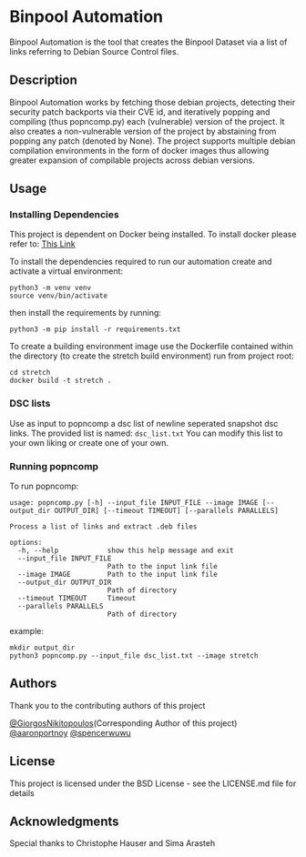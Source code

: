 # Binpool Automation 

Binpool Automation is the tool that creates the Binpool Dataset via a list of links referring to Debian Source Control files.

## Description

Binpool Automation works by fetching those debian projects, detecting their security patch backports via their CVE id,
and iteratively popping and compiling (thus popncomp.py) each (vulnerable) version of the project. 
It also creates a non-vulnerable version of the project by abstaining from popping any patch (denoted by None).
The project supports multiple debian compilation environments in the form of docker images thus allowing greater expansion
of compilable projects across debian versions. 

## Usage

### Installing Dependencies
This project is dependent on Docker being installed. To install docker please refer to:
[This Link](https://docs.docker.com/engine/install/)

To install the dependencies required to run our automation create and activate a virtual environment:
```
python3 -m venv venv
source venv/bin/activate
```

then install the requirements by running:
```
python3 -m pip install -r requirements.txt
```

To create a building environment image use the Dockerfile contained within the directory 
(to create the stretch build environment) run from project root:
```
cd stretch
docker build -t stretch .
```

### DSC lists
Use as input to popncomp a dsc list of newline seperated snapshot dsc links.
The provided list is named: `dsc_list.txt`
You can modify this list to your own liking or create one of your own.

### Running popncomp

To run popncomp:
```
usage: popncomp.py [-h] --input_file INPUT_FILE --image IMAGE [--output_dir OUTPUT_DIR] [--timeout TIMEOUT] [--parallels PARALLELS]

Process a list of links and extract .deb files

options:
  -h, --help            show this help message and exit
  --input_file INPUT_FILE
                        Path to the input link file
  --image IMAGE         Path to the input link file
  --output_dir OUTPUT_DIR
                        Path of directory
  --timeout TIMEOUT     Timeout
  --parallels PARALLELS
                        Path of directory
```

example:
```
mkdir output_dir
python3 popncomp.py --input_file dsc_list.txt --image stretch
```

## Authors
Thank you to the contributing authors of this project

[@GiorgosNikitopoulos](https://github.com/GiorgosNikitopoulos)(Corresponding Author of this project)
[@aaronportnoy](https://github.com/aaronportnoy)
[@spencerwuwu](https://github.com/spencerwuwu)

## License

This project is licensed under the BSD License - see the LICENSE.md file for details

## Acknowledgments
Special thanks to Christophe Hauser and Sima Arasteh
